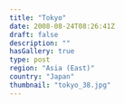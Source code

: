 ```yaml
---
title: "Tokyo"
date: 2008-08-24T08:26:41Z
draft: false
description: ""
hasGallery: true
type: post
region: "Asia (East)"
country: "Japan"
thumbnail: "tokyo_38.jpg"
---
```

